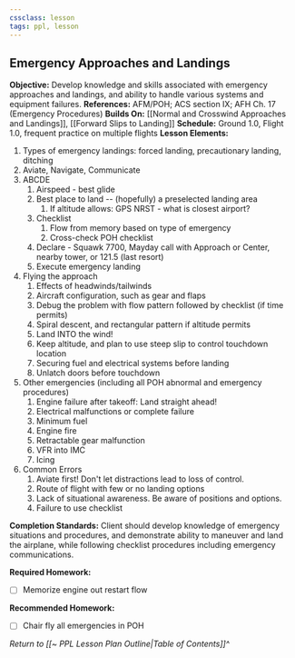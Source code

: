 ```yaml
---
cssclass: lesson
tags: ppl, lesson
---
```

## Emergency Approaches and Landings

**Objective:** Develop knowledge and skills associated with emergency approaches and landings, and ability to handle various systems and equipment failures.
**References:** AFM/POH; ACS section IX; AFH Ch. 17 (Emergency Procedures)
**Builds On:** [[Normal and Crosswind Approaches and Landings]], [[Forward Slips to Landing]]
**Schedule:** Ground 1.0, Flight 1.0, frequent practice on multiple flights
**Lesson Elements:**
1. Types of emergency landings: forced landing, precautionary landing, ditching
2. Aviate, Navigate, Communicate
3. ABCDE
	1. Airspeed - best glide
	2. Best place to land -- (hopefully) a preselected landing area
		1. If altitude allows: GPS NRST - what is closest airport?
	3. Checklist
		1.  Flow from memory based on type of emergency
		2. Cross-check POH checklist
	4. Declare - Squawk 7700, Mayday call with Approach or Center, nearby tower, or 121.5 (last resort)
	5. Execute emergency landing
4. Flying the approach
	1. Effects of headwinds/tailwinds
	2. Aircraft configuration, such as gear and flaps
	3. Debug the problem with flow pattern followed by checklist (if time permits)
	4. Spiral descent, and rectangular pattern if altitude permits
	5. Land INTO the wind!
	6. Keep altitude, and plan to use steep slip to control touchdown location
	7. Securing fuel and electrical systems before landing
	8. Unlatch doors before touchdown
5. Other emergencies (including all POH abnormal and emergency procedures)
	1. Engine failure after takeoff: Land straight ahead!
	2. Electrical malfunctions or complete failure
	3. Minimum fuel
	4. Engine fire
	5. Retractable gear malfunction
	6. VFR into IMC
	7. Icing
6. Common Errors
	1. Aviate first! Don't let distractions lead to loss of control.
	2. Route of flight with few or no landing options
	3. Lack of situational awareness. Be aware of positions and options.
	4. Failure to use checklist

**Completion Standards:** Client should develop knowledge of emergency situations and procedures, and demonstrate ability to maneuver and land the airplane, while following checklist procedures including emergency communications.

**Required Homework:** 
- [ ] Memorize engine out restart flow

**Recommended Homework:** 
- [ ] Chair fly all emergencies in POH

*Return to [[~ PPL Lesson Plan Outline|Table of Contents]]^*